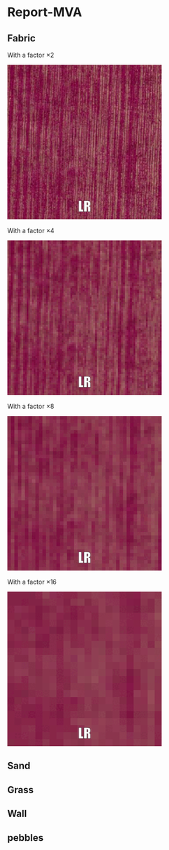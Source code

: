 # Report-MVA

## Fabric

With a factor $\times 2$


![](https://github.com/EmilePierret/Report-MVA/blob/main/fabric/2.gif)

With a factor $\times 4$


![](https://github.com/EmilePierret/Report-MVA/blob/main/fabric/4.gif)

With a factor $\times 8$


![](https://github.com/EmilePierret/Report-MVA/blob/main/fabric/8.gif)

With a factor $\times 16$


![](https://github.com/EmilePierret/Report-MVA/blob/main/fabric/16.gif)


## Sand

## Grass

## Wall

## pebbles
